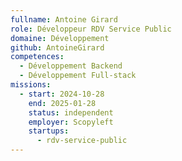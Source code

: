 ```yaml
---
fullname: Antoine Girard
role: Développeur RDV Service Public
domaine: Développement
github: AntoineGirard
competences:
  - Développement Backend
  - Développement Full-stack
missions:
  - start: 2024-10-28
    end: 2025-01-28
    status: independent
    employer: Scopyleft
    startups:
      - rdv-service-public
---
```

